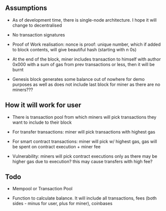 ## Assumptions

- As of development time, there is single-node architecture. I hope it will change to decentralised

- No transaction signatures

- Proof of Work realisation: nonce is proof: unique number, which if added to block contents, will give beautiful hash (starting with n 0s)

- At the end of the block, miner includes transaction to himself with author 0x000 with a sum of gas from prev transactions or less, then it will be burnt

- Genesis block generates some balance out of nowhere for demo purposes
  as well as does not include last block for miner as there are no miners???

## How it will work for user

- There is transaction pool from which miners will pick transactions they want to include to their block

- For transfer transactions: miner will pick transactions with highest gas

- For smart contract transactions: miner will pick w/ highest gas, gas will be spent on contract execution + miner fee

- Vulnerability: miners will pick contract executions only as there may be higher gas due to execution? this may cause transfers with high fee?

## Todo

- Mempool or Transaction Pool

- Function to calculate balance. It will include all transactions, fees (both sides - minus for user, plus for miner), coinbases
